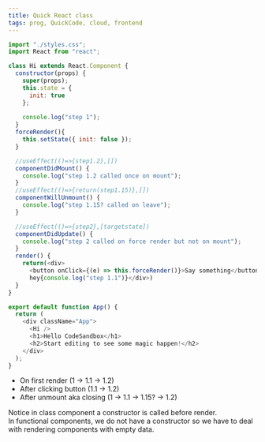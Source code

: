 ```yaml
---
title: Quick React class
tags: prog, QuickCode, cloud, frontend
---
```


```js
import "./styles.css";
import React from "react";

class Hi extends React.Component {
  constructor(props) {
    super(props);
    this.state = {
      init: true
    };
    
    console.log("step 1");
  }
  forceRender(){
    this.setState({ init: false });
  }

  //useEffect(()=>{step1.2},[])
  componentDidMount() {
    console.log("step 1.2 called once on mount");
  }
  //useEffect(()=>{return(step1.15)},[])
  componentWillUnmount() {
    console.log("step 1.15? called on leave");
  }

  //useEffect(()=>{step2},[targetstate])
  componentDidUpdate() {
    console.log("step 2 called on force render but not on mount");
  }
  render() {
    return(<div>
      <button onClick={(e) => this.forceRender()}>Say something</button>
      hey{console.log("step 1.1")}</div>)
  }
}

export default function App() {
  return (
    <div className="App">
      <Hi />
      <h1>Hello CodeSandbox</h1>
      <h2>Start editing to see some magic happen!</h2>
    </div>
  );
}

```

* On first render (1 -> 1.1 -> 1.2)
* After clicking button (1.1 -> 1.2)
* After unmount aka closing (1 -> 1.1 -> 1.15? -> 1.2)

Notice in class component a constructor is called before render.  
In functional components, we do not have a constructor so we have to deal with rendering components with empty data.
